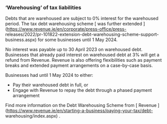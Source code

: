 ###  ‘Warehousing’ of tax liabilities

Debts that are warehoused are subject to 0% interest for the warehoused
period. The tax debt warehousing scheme [ was further extended
](https://www.revenue.ie/en/corporate/press-office/press-
releases/2022/pr-101822-extension-debt-warehousing-scheme-support-
business.aspx) for some businesses until 1 May 2024.

No interest was payable up to 30 April 2023 on warehoused debt. Businesses
that already paid interest on warehoused debt at 3% will get a refund from
Revenue. Revenue is also offering flexibilities such as payment breaks and
extended payment arrangements on a case-by-case basis.

Businesses had until 1 May 2024 to either:

  * Pay their warehoused debt in full, or 
  * Engage with Revenue to repay the debt through a phased payment arrangement 

Find more information on the Debt Warehousing Scheme from [ Revenue
](https://www.revenue.ie/en/starting-a-business/paying-your-tax/debt-
warehousing/index.aspx) .
